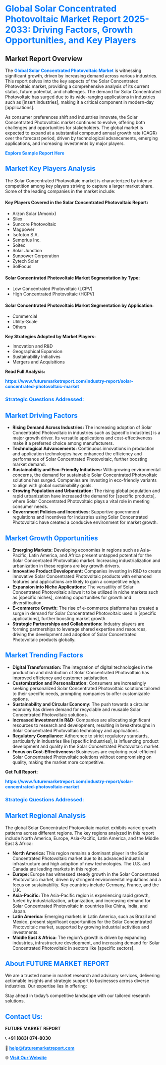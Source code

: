 <h1 style="color: #007BFF;">Global Solar Concentrated Photovoltaic Market Report 2025-2033: Driving Factors, Growth Opportunities, and Key Players</h1>

<section id="overview">
<h2>Market Report Overview</h2>
<p>The <a href="https://www.futuremarketreport.com/industry-report/solar-concentrated-photovoltaic-market" style="color: #007BFF; text-decoration: none;"><strong>Global Solar Concentrated Photovoltaic Market</strong></a> is witnessing significant growth, driven by increasing demand across various industries. This report delves into the key aspects of the Solar Concentrated Photovoltaic market, providing a comprehensive analysis of its current status, future potential, and challenges. The demand for Solar Concentrated Photovoltaic has surged due to its wide-ranging applications in industries such as [insert industries], making it a critical component in modern-day [applications].</p>
<p>As consumer preferences shift and industries innovate, the Solar Concentrated Photovoltaic market continues to evolve, offering both challenges and opportunities for stakeholders. The global market is expected to expand at a substantial compound annual growth rate (CAGR) over the forecast period, driven by technological advancements, emerging applications, and increasing investments by major players.</p>
</section>

<section id="overview">
<p><a href="https://www.futuremarketreport.com/request-sample/reportId=89097" style="color: #007BFF; text-decoration: none;"><strong>Explore Sample Report Here</strong></a></p>
</section>

<section id="key-players">
<h2 style="color: #007BFF;">Market Key Players Analysis</h2>
<p>The Solar Concentrated Photovoltaic market is characterized by intense competition among key players striving to capture a larger market share. Some of the leading companies in the market include:</p>
<h4>Key Players Covered in the Solar Concentrated Photovoltaic Report:</h4>
<ul><li>Arzon Solar (Amonix)</li><li>Silex</li><li>Suncore Photovoltaic</li><li>Magpower</li><li>Isofoton S.A.</li><li>Semprius Inc.</li><li>Soitec</li><li>Solar Junction</li><li>Sunpower Corporation</li><li>Zytech Solar</li><li>SolFocus</li></ul>
<h4>Solar Concentrated Photovoltaic Market Segmentation by Type:</h4>
<ul><li>Low Concentrated Photovoltaic (LCPV)</li><li>High Concentrated Photovoltaic (HCPV)</li></ul>

<h4>Solar Concentrated Photovoltaic Market Segmentation by Application:</h4>
<ul><li>Commercial</li><li>Utility-Scale</li><li>Others</li></ul>
<p><strong>Key Strategies Adopted by Market Players:</strong></p>
<ul>
<li>Innovation and R&D</li>
<li>Geographical Expansion</li>
<li>Sustainability Initiatives</li>
<li>Mergers and Acquisitions</li>
</ul>
</section>

<section>
<p><strong>Read Full Analysis: </strong></p><a href="https://www.futuremarketreport.com/industry-report/solar-concentrated-photovoltaic-market" style="color: #007BFF; text-decoration: none;"><strong>https://www.futuremarketreport.com/industry-report/solar-concentrated-photovoltaic-market</strong></a>
<h3 style="color: #007BFF;">Strategic Questions Addressed:</h3>
</section>

<section id="driving-factors">
<h2 style="color: #007BFF;">Market Driving Factors</h2>
<ul>
<li><strong>Rising Demand Across Industries:</strong> The increasing adoption of Solar Concentrated Photovoltaic in industries such as [specific industries] is a major growth driver. Its versatile applications and cost-effectiveness make it a preferred choice among manufacturers.</li>
<li><strong>Technological Advancements:</strong> Continuous innovations in production and application technologies have enhanced the efficiency and performance of Solar Concentrated Photovoltaic, further boosting market demand.</li>
<li><strong>Sustainability and Eco-Friendly Initiatives:</strong> With growing environmental concerns, the demand for sustainable Solar Concentrated Photovoltaic solutions has surged. Companies are investing in eco-friendly variants to align with global sustainability goals.</li>
<li><strong>Growing Population and Urbanization:</strong> The rising global population and rapid urbanization have increased the demand for [specific products], where Solar Concentrated Photovoltaic plays a vital role in meeting consumer needs.</li>
<li><strong>Government Policies and Incentives:</strong> Supportive government regulations and incentives for industries using Solar Concentrated Photovoltaic have created a conducive environment for market growth.</li>
</ul>
</section>

<section id="growth-opportunities">
<h2 style="color: #007BFF;">Market Growth Opportunities</h2>
<ul>
<li><strong>Emerging Markets:</strong> Developing economies in regions such as Asia-Pacific, Latin America, and Africa present untapped potential for the Solar Concentrated Photovoltaic market. Increasing industrialization and urbanization in these regions are key growth drivers.</li>
<li><strong>Innovative Product Development:</strong> Companies investing in R&D to create innovative Solar Concentrated Photovoltaic products with enhanced features and applications are likely to gain a competitive edge.</li>
<li><strong>Expansion into Niche Applications:</strong> The versatility of Solar Concentrated Photovoltaic allows it to be utilized in niche markets such as [specific niches], creating opportunities for growth and diversification.</li>
<li><strong>E-commerce Growth:</strong> The rise of e-commerce platforms has created a surge in demand for Solar Concentrated Photovoltaic used in [specific applications], further boosting market growth.</li>
<li><strong>Strategic Partnerships and Collaborations:</strong> Industry players are forming partnerships to leverage shared expertise and resources, driving the development and adoption of Solar Concentrated Photovoltaic products globally.</li>
</ul>
</section>

<section id="trending-factors">
<h2 style="color: #007BFF;">Market Trending Factors</h2>
<ul>
<li><strong>Digital Transformation:</strong> The integration of digital technologies in the production and distribution of Solar Concentrated Photovoltaic has improved efficiency and customer satisfaction.</li>
<li><strong>Customization and Personalization:</strong> Consumers are increasingly seeking personalized Solar Concentrated Photovoltaic solutions tailored to their specific needs, prompting companies to offer customizable options.</li>
<li><strong>Sustainability and Circular Economy:</strong> The push towards a circular economy has driven demand for recyclable and reusable Solar Concentrated Photovoltaic solutions.</li>
<li><strong>Increased Investment in R&D:</strong> Companies are allocating significant resources to research and development, resulting in breakthroughs in Solar Concentrated Photovoltaic technology and applications.</li>
<li><strong>Regulatory Compliance:</strong> Adherence to strict regulatory standards, particularly in industries like [specific industries], is influencing product development and quality in the Solar Concentrated Photovoltaic market.</li>
<li><strong>Focus on Cost-Effectiveness:</strong> Businesses are exploring cost-efficient Solar Concentrated Photovoltaic solutions without compromising on quality, making the market more competitive.</li>
</ul>
</section>

<section>
<p><strong>Get Full Report: </strong></p><a href="https://www.futuremarketreport.com/industry-report/solar-concentrated-photovoltaic-market" style="color: #007BFF; text-decoration: none;"><strong>https://www.futuremarketreport.com/industry-report/solar-concentrated-photovoltaic-market</strong></a>
<h3 style="color: #007BFF;">Strategic Questions Addressed:</h3>
</section>


<section id="regional-analysis">
<h2 style="color: #007BFF;">Market Regional Analysis</h2>
<p>The global Solar Concentrated Photovoltaic market exhibits varied growth patterns across different regions. The key regions analyzed in this report include North America, Europe, Asia-Pacific, Latin America, and the Middle East & Africa:</p>
<ul>
<li><strong>North America:</strong> This region remains a dominant player in the Solar Concentrated Photovoltaic market due to its advanced industrial infrastructure and high adoption of new technologies. The U.S. and Canada are leading markets in this region.</li>
<li><strong>Europe:</strong> Europe has witnessed steady growth in the Solar Concentrated Photovoltaic market, driven by stringent environmental regulations and a focus on sustainability. Key countries include Germany, France, and the U.K.</li>
<li><strong>Asia-Pacific:</strong> The Asia-Pacific region is experiencing rapid growth, fueled by industrialization, urbanization, and increasing demand for Solar Concentrated Photovoltaic in countries like China, India, and Japan.</li>
<li><strong>Latin America:</strong> Emerging markets in Latin America, such as Brazil and Mexico, present significant opportunities for the Solar Concentrated Photovoltaic market, supported by growing industrial activities and investments.</li>
<li><strong>Middle East & Africa:</strong> The region’s growth is driven by expanding industries, infrastructure development, and increasing demand for Solar Concentrated Photovoltaic in sectors like [specific sectors].</li>
</ul>
</section>

<footer>
<h2 style="color: #007BFF;">About FUTURE MARKET REPORT</h2>
<p>We are a trusted name in market research and advisory services, delivering actionable insights and strategic support to businesses across diverse industries. Our expertise lies in offering:</p>

<p>Stay ahead in today’s competitive landscape with our tailored research solutions.</p>

<h2 style="color: #007BFF;">Contact Us:</h2>
<p><strong>FUTURE MARKET REPORT</strong></p>
<p>📞 <strong>+91 (883) 074-8030</strong></p>
<p>📧 <strong><a href="mailto:help@futuremarketreport.com" style="color: #007BFF;">help@futuremarketreport.com</a></strong></p>
<p>🌐 <strong><a href="https://www.futuremarketreport.com/" style="color: #007BFF;">Visit Our Website</a></strong></p>
</footer>